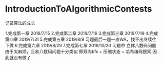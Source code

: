 ﻿# IntroductionToAlgorithmicContests
记录算法的成长

1.完成第一章 2019/7/15
2.完成第二章 2019/7/16
3.完成第三章 2019/7/19
4.完成第四章 2019/7/31
5.完成第五章 2019/8/9 习题最后一题一直WA，找不出继续往下做
6.完成第六章 2019/8/29
7.完成第七章 2019/10/20 习题中 立体八数码问题由于太麻烦，且和八数码问题十分类似
即双向bfs + 压缩状态 + 哈希编码搜索 因此就没有做了

